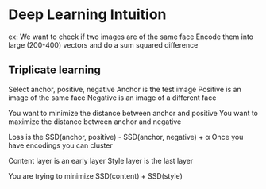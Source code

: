 # Deep Learning Intuition
ex: 
We want to check if two images are of the same face
Encode them into large (200-400) vectors and do a sum squared difference

## Triplicate learning
Select anchor, positive, negative
Anchor is the test image
Positive is an image of the same face
Negative is an image of a different face

You want to minimize the distance between anchor and positive
You want to maximize the distance between anchor and negative

Loss is the SSD(anchor, positive) - SSD(anchor, negative) + α
Once you have encodings you can cluster

Content layer is an early layer
Style layer is the last layer

You are trying to minimize SSD(content) + SSD(style)